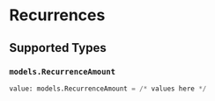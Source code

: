 # Recurrences


## Supported Types

### `models.RecurrenceAmount`

```python
value: models.RecurrenceAmount = /* values here */
```

